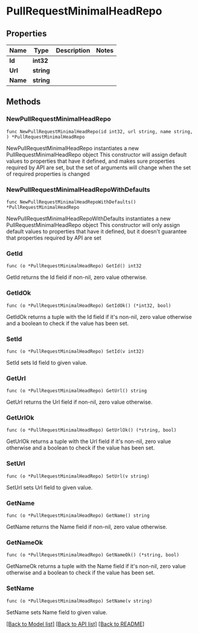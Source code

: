 # PullRequestMinimalHeadRepo

## Properties

Name | Type | Description | Notes
------------ | ------------- | ------------- | -------------
**Id** | **int32** |  | 
**Url** | **string** |  | 
**Name** | **string** |  | 

## Methods

### NewPullRequestMinimalHeadRepo

`func NewPullRequestMinimalHeadRepo(id int32, url string, name string, ) *PullRequestMinimalHeadRepo`

NewPullRequestMinimalHeadRepo instantiates a new PullRequestMinimalHeadRepo object
This constructor will assign default values to properties that have it defined,
and makes sure properties required by API are set, but the set of arguments
will change when the set of required properties is changed

### NewPullRequestMinimalHeadRepoWithDefaults

`func NewPullRequestMinimalHeadRepoWithDefaults() *PullRequestMinimalHeadRepo`

NewPullRequestMinimalHeadRepoWithDefaults instantiates a new PullRequestMinimalHeadRepo object
This constructor will only assign default values to properties that have it defined,
but it doesn't guarantee that properties required by API are set

### GetId

`func (o *PullRequestMinimalHeadRepo) GetId() int32`

GetId returns the Id field if non-nil, zero value otherwise.

### GetIdOk

`func (o *PullRequestMinimalHeadRepo) GetIdOk() (*int32, bool)`

GetIdOk returns a tuple with the Id field if it's non-nil, zero value otherwise
and a boolean to check if the value has been set.

### SetId

`func (o *PullRequestMinimalHeadRepo) SetId(v int32)`

SetId sets Id field to given value.


### GetUrl

`func (o *PullRequestMinimalHeadRepo) GetUrl() string`

GetUrl returns the Url field if non-nil, zero value otherwise.

### GetUrlOk

`func (o *PullRequestMinimalHeadRepo) GetUrlOk() (*string, bool)`

GetUrlOk returns a tuple with the Url field if it's non-nil, zero value otherwise
and a boolean to check if the value has been set.

### SetUrl

`func (o *PullRequestMinimalHeadRepo) SetUrl(v string)`

SetUrl sets Url field to given value.


### GetName

`func (o *PullRequestMinimalHeadRepo) GetName() string`

GetName returns the Name field if non-nil, zero value otherwise.

### GetNameOk

`func (o *PullRequestMinimalHeadRepo) GetNameOk() (*string, bool)`

GetNameOk returns a tuple with the Name field if it's non-nil, zero value otherwise
and a boolean to check if the value has been set.

### SetName

`func (o *PullRequestMinimalHeadRepo) SetName(v string)`

SetName sets Name field to given value.



[[Back to Model list]](../README.md#documentation-for-models) [[Back to API list]](../README.md#documentation-for-api-endpoints) [[Back to README]](../README.md)


